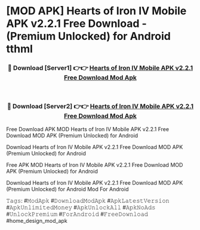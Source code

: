 # [MOD APK] Hearts of Iron IV Mobile APK v2.2.1 Free Download - (Premium Unlocked) for Android tthml



<div align="center">
<h3>🔴 Download [Server1] 👉👉 <a href="https://momento.my/?title=Hearts_of_Iron_IV_Mobile_APK_v2.2.1_Free_Download">Hearts of Iron IV Mobile APK v2.2.1 Free Download Mod Apk</a></h3><br>

<h3>🔴 Download [Server2] 👉👉 <a href="https://momento.my/?title=Hearts_of_Iron_IV_Mobile_APK_v2.2.1_Free_Download">Hearts of Iron IV Mobile APK v2.2.1 Free Download Mod Apk</a></h3>
</div>



Free Download APK MOD Hearts of Iron IV Mobile APK v2.2.1 Free Download MOD APK (Premium Unlocked) for Android

Download Hearts of Iron IV Mobile APK v2.2.1 Free Download MOD APK (Premium Unlocked) for Android

Free APK MOD Hearts of Iron IV Mobile APK v2.2.1 Free Download MOD APK (Premium Unlocked) for Android

Download Hearts of Iron IV Mobile APK v2.2.1 Free Download MOD APK (Premium Unlocked) for Android Mod For Android

𝚃𝚊𝚐𝚜: #𝙼𝚘𝚍𝙰𝚙𝚔 #𝙳𝚘𝚠𝚗𝚕𝚘𝚊𝚍𝙼𝚘𝚍𝙰𝚙𝚔 #𝙰𝚙𝚔𝙻𝚊𝚝𝚎𝚜𝚝𝚅𝚎𝚛𝚜𝚒𝚘𝚗 #𝙰𝚙𝚔𝚄𝚗𝚕𝚒𝚖𝚒𝚝𝚎𝚍𝙼𝚘𝚗𝚎𝚢 #𝙰𝚙𝚔𝚄𝚗𝚕𝚘𝚌𝚔𝙰𝚕𝚕 #𝙰𝚙𝚔𝙽𝚘𝙰𝚍𝚜 #𝚄𝚗𝚕𝚘𝚌𝚔𝙿𝚛𝚎𝚖𝚒𝚞𝚖 #𝙵𝚘𝚛𝙰𝚗𝚍𝚛𝚘𝚒𝚍 #𝙵𝚛𝚎𝚎𝙳𝚘𝚠𝚗𝚕𝚘𝚊𝚍 #home_design_mod_apk
